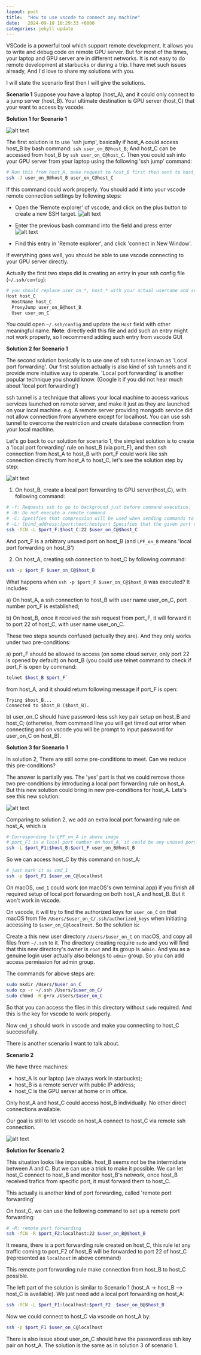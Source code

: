 ```yaml
---
layout: post
title:  "How to use vscode to connect any machine"
date:   2024-09-10 10:29:33 +0000
categories: jekyll update
---
```


VSCode is a powerful tool which support remote development. It allows you to write and debug code on remote GPU server. But for most of the times, your laptop and GPU server are in different networks. It is not easy to do remote development at starbucks or during a trip. I have met such issues already, And I'd love to share my solutions with you.

I will state the scenario first then I will give the solutions. 

**Scenario 1** Suppose you have a laptop (host_A), and it could only connect to a jump server (host_B). Your ultimate destination is GPU server (host_C) that your want to access by vscode.

**Solution 1 for Scenario 1**

![alt text](/assets/img/2024-09-11-image-1.png)

The first solution is to use 'ssh jump', basically if host_A could access host_B by bash command: `ssh user_on_B@host_B`; And host_C can be accessed from host_B by `ssh user_on_C@host_C`. Then you could ssh into your GPU server from your laptop using the following 'ssh jump' command:

```bash
# Run this from host_A, make request to host_B first then sent to host_C
ssh -J user_on_B@host_B user_on_C@host_C
```

If this command could work properly. You should add it into your vscode remote connection settings by following steps:

* Open the 'Remote explorer' of vscode, and click on the plus button to create a new SSH target.
![alt text](/assets/img/2024-09-11-image-2.png)

* Enter the previous bash command into the field and press enter 
![alt text](/assets/img/2024-09-11-image-3.png)

* Find this entry in 'Remote explorer', and click 'connect in New Window'.

If everything goes well, you should be able to use vscode connecting to your GPU server directly.

Actually the first two steps did is creating an entry in your ssh config file (`~/.ssh/config`):

```bash
# you should replace user_on_*, host_* with your actual username and server IP address.
Host host_C 
  HostName host_C 
  ProxyJump user_on_B@host_B
  User user_on_C
```
You could open `~/.ssh/config` and update the `Host` field with other meaningful name. **Note**: directly edit this file and add such an entry might not work properly, so I recommend adding such entry from vscode GUI

**Solution 2 for Scenario 1**

The second solution basically is to use one of ssh tunnel known as 'Local port forwarding'. Our first solution actually is also kind of ssh tunnels and it provide more intuitive way to operate. 'Local port forwarding' is another popular technique you should know. (Google it if you did not hear much about 'local port forwarding') 

ssh tunnel is a technique that allows your local machine to access various services launched on remote server, and make it just as they are launched on your local machine. e.g. A remote server providing mongodb service did not allow connection from anywhere except for localhost. You can use ssh tunnel to overcome the restriction and create database connection from your local machine. 

Let's go back to our solution for scenario 1, the simplest solution is to create a 'local port forwarding' rule on host_B (via port_F), and then ssh connection from host_A to host_B with port_F could work like ssh connection directly from host_A to host_C, let's see the solution step by step:

![alt text](/assets/img/2024-09-11-image-4.png)

1) On host_B, create a local port forwarding to GPU server(host_C), with following command:
```bash
# -f: Requests ssh to go to background just before command execution. 
# -N: Do not execute a remote command. 
# -C: Specifies that compression will be used when sending commands to the server.
# -L: [bind_address:]port:host:hostport Specifies that the given port on the local (client) host is to be forwarded to the specified host and port on the remote side.
ssh -fCN -L $port_F:$host_C:22 $user_on_C@$host_C
```
And port_F is a arbitrary unused port on host_B (and `LPF_on_B` means 'local port forwarding on host_B')

2) On host_A, creating ssh connection to host_C by following command:
```bash
ssh -p $port_F $user_on_C@$host_B
```
What happens when `ssh -p $port_F $user_on_C@$host_B` was executed? It includes:

a) On host_A, a ssh connection to host_B with user name user_on_C, port number port_F is established;

b) On host_B, once it received the ssh request from port_F, it will forward it to port 22 of host_C, with user name user_on_C.


These two steps sounds confused (actually they are). And they only works under two pre-conditions:

a) port_F should be allowed to access (on some cloud server, only port 22 is opened by default) on host_B (you could use telnet command to check if port_F is open by command: 

```bash
telnet $host_B $port_F` 
```

from host_A, and it should return following message if port_F is open:

```text
Trying $host_B... 
Connected to $host_B ($host_B).
``` 

b) user_on_C should have password-less ssh key pair setup on host_B and host_C; (otherwise, from command line you will get timed out error when connecting and on vscode you will be prompt to input password for user_on_C on host_B).

**Solution 3 for Scenario 1**

In solution 2, There are still some pre-conditions to meet. Can we reduce this pre-conditions?

The answer is partially yes. The 'yes' part is that we could remove those two pre-conditions by introducing a local port forwarding rule on host_A. But this new solution could bring in new pre-conditions for host_A. Lets's see this new solution:

![alt text](/assets/img/2024-09-11-image-5.png)

Comparing to solution 2, we add an extra local port forwarding rule on host_A, which is 

```bash
# Corresponding to LPF_on_A in above image
# port_F1 is a local port number on host_A, it could be any unused port number.
ssh -L $port_F1:$host_B:$port_F user_on_B@host_B
```

So we can access host_C by this command on host_A:

```bash
# just mark it as cmd_1
ssh -p $port_F1 $user_on_C@localhost
```

On macOS, `cmd_1` could work (on macOS's own terminal.app) if you finish all required setup of local port forwarding on both host_A and host_B. But it won't work in vscode. 

On vscode, it will try to find the authorized keys for `user_on_C` on that macOS from file `/Users/$user_on_C/.ssh/authorized_keys` when initiating accessing to `$user_on_C@localhost`. So the solution is:

Create a this new user directory `/Users/$user_on_C` on macOS, and copy all files from `~/.ssh` to it. The directory creating require `sudo` and you will find that this new directory's owner is `root` and its group is `admin`. And you as a genuine login user actually also belongs to `admin` group. So you can add access permission for admin group.

The commands for above steps are:

```bash
sudo mkdir /Users/$user_on_C
sudo cp -r ~/.ssh /Users/$user_on_C/
sudo chmod -R g+rx /Users/$user_on_C
```
So that you can access the files in this directory without `sudo` required. And this is the key for vscode to work properly.

Now `cmd_1` should work in vscode and make you connecting to host_C successfully.

There is another scenario I want to talk about.

**Scenario 2**

We have three machines:
* host_A is our laptop (we always work in starbucks); 
* host_B is a remote server with public IP address; 
* host_C is the GPU server at home or in office. 

Only host_A and host_C could access host_B individually. No other direct connections available.

Our goal is still to let vscode on host_A connect to host_C via remote ssh connection. 

![alt text](/assets/img/2024-09-11-image-6.png)

**Solution for Scenario 2**

This situation looks like impossible. host_B seems not be the intermidiate between A and C. But we can use a trick to make it possible. We can let host_C connect to host_B and monitor host_B's network, once host_B received trafics from specific port, it must forward them to host_C. 

This actually is another kind of port forwarding, called 'remote port forwarding'

On host_C, we can use the following command to set up a remote port forwarding:

```bash
# -R: remote port forwarding
ssh -fCN -R $port_F2:localhost:22 $user_on_B@$host_B
```

It means, there is a port forwarding rule created on host_C, this rule let any traffic coming to port_F2 of host_B will be forwarded to port 22 of host_C (represented as `localhost` in above command)

This remote port forwarding rule make connection from host_B to host_C possible. 

The left part of the solution is similar to Scenario 1 (host_A -> host_B --> host_C is available). We just need add a local port forwarding on host_A:

```bash
ssh -fCN -L $port_F1:localhost:$port_F2  $user_on_B@$host_B
```

Now we could connect to host_C via vscode on host_A by:

```bash
ssh -p $port_F1 $user_on_C@localhost
```

There is also issue about user_on_C should have the passwordless ssh key pair on host_A. The solution is the same as in solution 3 of scenario 1.